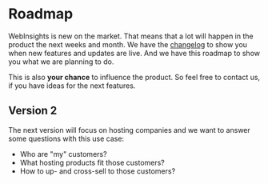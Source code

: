 # Roadmap

WebInsights is new on the market. That means that a lot will happen in the product the next weeks and month. We have
the [changelog](../changelog) to show you when new features and updates are live. And we have this roadmap to show you what we are planning to do.

This is also **your chance** to influence the product. So feel free to contact us, if you have ideas for the next features.

## Version 2

The next version will focus on hosting companies and we want to answer some questions with this use case:

- Who are "my" customers?
- What hosting products fit those customers?
- How to up- and cross-sell to those customers?
